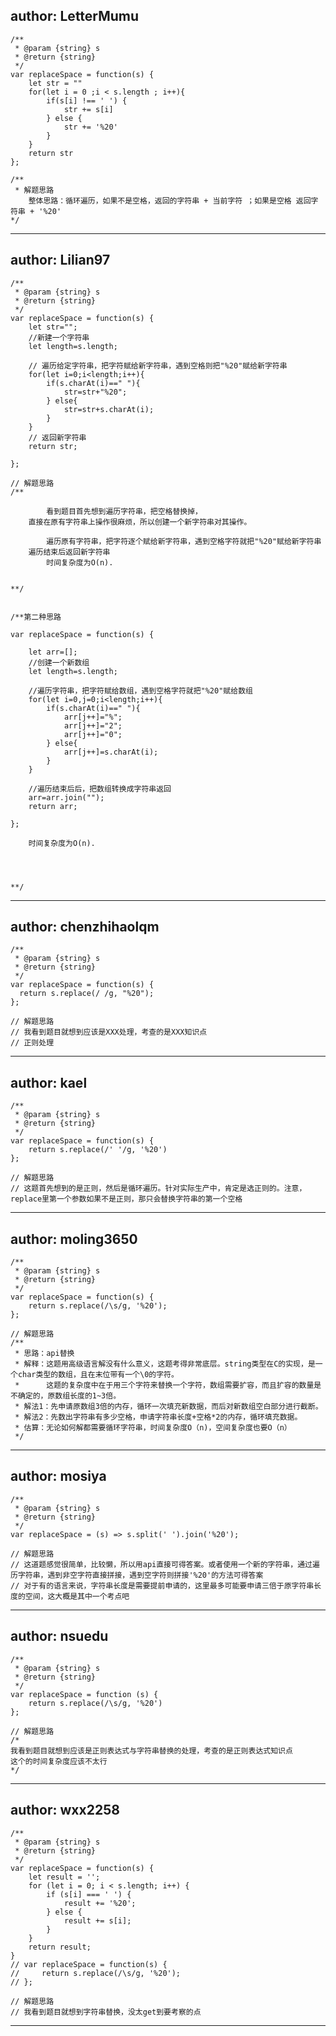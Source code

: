 ## author: LetterMumu
```
/**
 * @param {string} s
 * @return {string}
 */
var replaceSpace = function(s) {
    let str = ""
    for(let i = 0 ;i < s.length ; i++){
        if(s[i] !== ' ') {
            str += s[i]
        } else {
            str += '%20'
        }
    }
    return str
};

/** 
 * 解题思路
    整体思路：循环遍历，如果不是空格，返回的字符串 + 当前字符 ；如果是空格 返回字符串 + '%20'
*/

```
----------------------------------------
## author: Lilian97
```
/**
 * @param {string} s
 * @return {string}
 */
var replaceSpace = function(s) {
	let str="";
	//新建一个字符串
    let length=s.length;

    // 遍历给定字符串，把字符赋给新字符串，遇到空格则把"%20"赋给新字符串
    for(let i=0;i<length;i++){
        if(s.charAt(i)==" "){
            str=str+"%20";
        } else{
            str=str+s.charAt(i);
        }
    }
    // 返回新字符串
    return str;

};

// 解题思路
/**

		看到题目首先想到遍历字符串，把空格替换掉，
	直接在原有字符串上操作很麻烦，所以创建一个新字符串对其操作。

		遍历原有字符串，把字符逐个赋给新字符串，遇到空格字符就把"%20"赋给新字符串
	遍历结束后返回新字符串
		时间复杂度为O(n).


**/


/**第二种思路

var replaceSpace = function(s) {

    let arr=[];
    //创建一个新数组
    let length=s.length;

    //遍历字符串，把字符赋给数组，遇到空格字符就把"%20"赋给数组
    for(let i=0,j=0;i<length;i++){
        if(s.charAt(i)==" "){
            arr[j++]="%";
            arr[j++]="2";
            arr[j++]="0";
        } else{
            arr[j++]=s.charAt(i);
        }
    }

    //遍历结束后后，把数组转换成字符串返回
    arr=arr.join("");
    return arr;

};

	时间复杂度为O(n).




**/
```
----------------------------------------
## author: chenzhihaolqm
```
/**
 * @param {string} s
 * @return {string}
 */
var replaceSpace = function(s) {
  return s.replace(/ /g, "%20");
};

// 解题思路
// 我看到题目就想到应该是XXX处理，考查的是XXX知识点
// 正则处理
```
----------------------------------------
## author: kael
```
/**
 * @param {string} s
 * @return {string}
 */
var replaceSpace = function(s) {
    return s.replace(/' '/g, '%20')
};

// 解题思路
// 这题首先想到的是正则，然后是循环遍历。针对实际生产中，肯定是选正则的。注意，replace里第一个参数如果不是正则，那只会替换字符串的第一个空格
```
----------------------------------------
## author: moling3650
```
/**
 * @param {string} s
 * @return {string}
 */
var replaceSpace = function(s) {
    return s.replace(/\s/g, '%20');
};

// 解题思路
/**
 * 思路：api替换
 * 解释：这题用高级语言解没有什么意义，这题考得非常底层。string类型在C的实现，是一个char类型的数组，且在末位带有一个\0的字符。
 *      这题的复杂度中在于用三个字符来替换一个字符，数组需要扩容，而且扩容的数量是不确定的，原数组长度的1~3倍。
 * 解法1：先申请原数组3倍的内存，循环一次填充新数据，而后对新数组空白部分进行截断。
 * 解法2：先数出字符串有多少空格，申请字符串长度+空格*2的内存，循环填充数据。
 * 估算：无论如何解都需要循环字符串，时间复杂度O（n)，空间复杂度也要O（n）
 */
```
----------------------------------------
## author: mosiya
```
/**
 * @param {string} s
 * @return {string}
 */
var replaceSpace = (s) => s.split(' ').join('%20');

// 解题思路
// 这道题感觉很简单，比较懒，所以用api直接可得答案。或者使用一个新的字符串，通过遍历字符串，遇到非空字符直接拼接，遇到空字符则拼接'%20'的方法可得答案
// 对于有的语言来说，字符串长度是需要提前申请的，这里最多可能要申请三倍于原字符串长度的空间，这大概是其中一个考点吧
```
----------------------------------------
## author: nsuedu
```
/**
 * @param {string} s
 * @return {string}
 */
var replaceSpace = function (s) {
    return s.replace(/\s/g, '%20')
};

// 解题思路
/*
我看到题目就想到应该是正则表达式与字符串替换的处理，考查的是正则表达式知识点
这个的时间复杂度应该不太行
*/
```
----------------------------------------
## author: wxx2258
```
/**
 * @param {string} s
 * @return {string}
 */
var replaceSpace = function(s) {
    let result = '';
    for (let i = 0; i < s.length; i++) {
        if (s[i] === ' ') {
            result += '%20';
        } else {
            result += s[i];
        }
    }
    return result;
}
// var replaceSpace = function(s) {
//     return s.replace(/\s/g, '%20');
// };

// 解题思路
// 我看到题目就想到字符串替换，没太get到要考察的点
```
----------------------------------------
